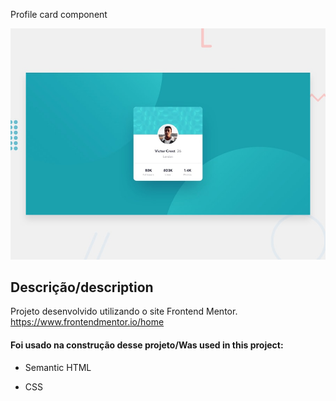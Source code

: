 Profile card component

![Design preview for the Profile card component coding challenge](./design/desktop-preview.jpg)

## Descrição/description

Projeto desenvolvido utilizando o site Frontend Mentor. https://www.frontendmentor.io/home

#### Foi usado na construção desse projeto/Was used in this project:

- Semantic HTML 

- CSS 
